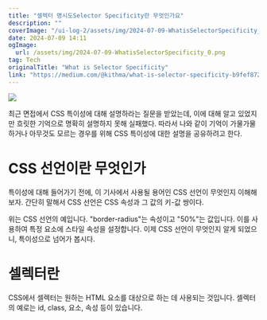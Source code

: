```yaml
---
title: "셀렉터 명시도Selector Specificity란 무엇인가요"
description: ""
coverImage: "/ui-log-2/assets/img/2024-07-09-WhatisSelectorSpecificity_0.png"
date: 2024-07-09 14:11
ogImage:
  url: /assets/img/2024-07-09-WhatisSelectorSpecificity_0.png
tag: Tech
originalTitle: "What is Selector Specificity"
link: "https://medium.com/@kithma/what-is-selector-specificity-b9fef8729d94"
---
```


<img src="/ui-log-2/assets/img/2024-07-09-WhatisSelectorSpecificity_0.png" />

최근 면접에서 CSS 특이성에 대해 설명하라는 질문을 받았는데, 이에 대해 알고 있었지만 흐릿한 기억으로 명확히 설명하지 못해 실패했다. 따라서 나와 같이 기억이 가물가물하거나 아무것도 모르는 경우를 위해 CSS 특이성에 대한 설명을 공유하려고 한다.

# CSS 선언이란 무엇인가

특이성에 대해 들어가기 전에, 이 기사에서 사용될 용어인 CSS 선언이 무엇인지 이해해보자.
간단히 말해서 CSS 선언은 CSS 속성과 그 값의 키-값 쌍이다.

<!-- ui-log 수평형 -->

<ins class="adsbygoogle"
  style="display:block"
  data-ad-client="ca-pub-4877378276818686"
  data-ad-slot="9743150776"
  data-ad-format="auto"
  data-full-width-responsive="true"></ins>

  <script>
  (adsbygoogle = window.adsbygoogle || []).push({});
  </script>

위는 CSS 선언의 예입니다. "border-radius"는 속성이고 "50%"는 값입니다. 이를 사용하여 특정 요소에 스타일 속성을 설정합니다. 이제 CSS 선언이 무엇인지 알게 되었으니, 특이성으로 넘어가 봅시다.

# 셀렉터란

CSS에서 셀렉터는 원하는 HTML 요소를 대상으로 하는 데 사용되는 것입니다. 셀렉터의 예로는 id, class, 요소, 속성 등이 있습니다.
